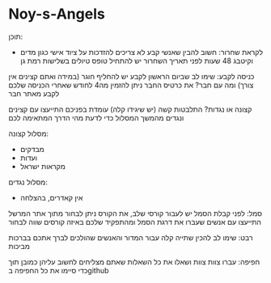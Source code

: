# Noy-s-Angels


תוכן:

- לקראת שחרור:
חשוב להבין שאנשי קבע לא צריכים להזדכות על ציוד אישי כגון מדים וקיטבג
48 שעות לפני תאריך השחרור יש להתחיל טופס טיולים בשלישות רמת גן

כניסה לקבע:
שימו לב שביום הראשון לקבע יש להחליף חוגר (במידה ואתם קצינים אין צורך)
ומה עם חבר? את כרטיס החבר ניתן להזמין מה4 לחודש שאחרי הכניסה שלכם לקבע מאתר חבר

קצונה או נגדות?
התלבטות קשה (יש שיגידו קלה) עומדת בפניכם 
התייעצו עם קצינים ונגדים מהמשך המסלול כדי לדעת מהי הדרך המתאימה לכם

מסלול קצונה:
- מבדקים
- ועדות
- מקראות ישראל

מסלול נגדים:
- אין קאדרים, בהצלחה

סמל:
לפני קבלת הסמל יש לעבור קורסי שלב, את הקורס ניתן לבחור מתוך אתר המרשל
התייעצו עם אנשים שעברו את דרגת הסמל ומהתפקיד שלכם באיזה קורסים שווה לבחור

רבט:
שימו לב להכין שתייה קלה עבור המדור והאנשים שהולכים לברך אתכם בברכות מביכות

חפיפה:
עברו צוות צוות ושאלו את כל השאלות שאתם מצליחים לחשוב עליהן
כמובן תוך כדי סיימו את כל החפיפה בgithub

